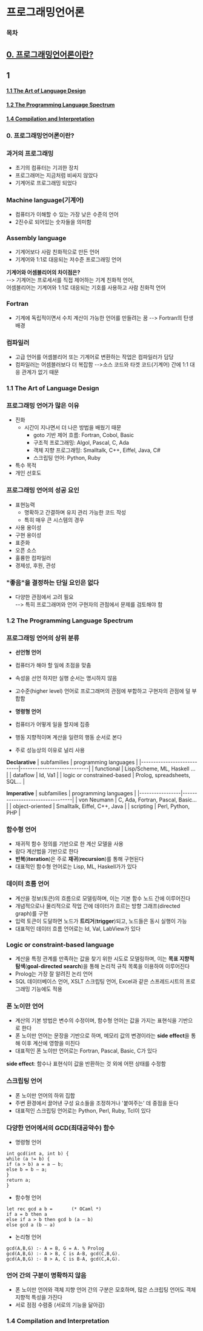 # 프로그래밍언어론

### 목차

## [0. 프로그래밍언어론이란?](#0-프로그래밍언어론이란)  
## 1
#### [1.1 The Art of Language Design](#11-the-art-of-language-design)
#### [1.2 The Programming Language Spectrum](#12-the-programming-language-spectrum)
#### [1.4 Compilation and Interpretation](#14-compilation-and-interpretation)
### 0. 프로그래밍언어론이란?

### 과거의 프로그래밍
- 초기의 컴퓨터는 기괴한 장치  
- 프로그래머는 지금처럼 비싸지 않았다  
- 기계어로 프로그래밍 되었다  

### Machine language(기계어)
- 컴퓨터가 이해할 수 있는 가장 낮은 수준의 언어  
- 2진수로 되어있는 숫자들을 의미함  

### Assembly language
- 기계어보다 사람 친화적으로 만든 언어  
- 기계어와 1:1로 대응되는 저수준 프로그래밍 언어  

**기계어와 어셈블리어의 차이점은?**  
--> 기계어는 프로세서를 직접 제어하는 기계 친화적 언어,  
    어셈블리어는 기계어와 1:1로 대응되는 기호를 사용하고 사람 친화적 언어

### Fortran
- 기계에 독립적이면서 수치 계산이 가능한 언어를 만들려는 꿈 --> Fortran의 탄생 배경  

### 컴파일러
- 고급 언어를 어셈블리어 또는 기계어로 변환하는 작업은 컴파일러가 담당    
- 컴파일러는 어셈블러보다 더 복잡함
-->소스 코드와 타겟 코드(기계어) 간에 1:1 대응 관계가 없기 때문

### 1.1 The Art of Language Design

### 프로그래밍 언어가 많은 이유
- 진화
    - 시간이 지나면서 더 나은 방법을 배웠기 때문
        - goto 기반 제어 흐름: Fortran, Cobol, Basic
        - 구조적 프로그래밍: Algol, Pascal, C, Ada
        - 객체 지향 프로그래밍: Smalltalk, C++, Eiffel, Java, C#
        - 스크립팅 언어: Python, Ruby
- 특수 목적  
- 개인 선호도

### 프로그래밍 언어의 성공 요인
- 표현능력
    - 명확하고 간결하며 유지 관리 가능한 코드 작성
    - 특히 매우 큰 시스템의 경우
- 사용 용이성  
- 구현 용이성  
- 표준화  
- 오픈 소스  
- 훌륭한 컴파일러  
- 경제성, 후원, 관성

### "좋음"을 결정하는 단일 요인은 없다
- 다양한 관점에서 고려 필요  
--> 특히 프로그래머와 언어 구현자의 관점에서 문제를 검토해야 함


### 1.2 The Programming Language Spectrum

### 프로그래밍 언어의 상위 분류

- **선언형 언어**
- 컴퓨터가 해야 할 일에 초점을 맞춤  
- 속성을 선언 하지만 실행 순서는 명시하지 않음  
- 고수준(higher level) 언어로 프로그래머의 관점에 부합하고 구현자의 관점에 덜 부합함

- **명령형 언어**
- 컴퓨터가 어떻게 일을 할지에 집중  
- 행동 지향적이며 계산을 일련의 행동 순서로 본다
- 주로 성능상의 이유로 널리 사용

**Declarative**
| subfamilies                | programming languages      |
|----------------------------|----------------------------|
| functional                 | Lisp/Scheme, ML, Haskell … |
| dataflow                   | Id, Va1                    |
| logic or constrained-based | Prolog, spreadsheets, SQL… |

**Imperative**
| subfamilies     | programming languages           |
|-----------------|---------------------------------|
| von Neumann     | C, Ada, Fortran, Pascal, Basic… |
| object-oriented | Smalltalk, Eiffel, C++, Java    |
| scripting       | Perl, Python, PHP               |

### 함수형 언어
- 재귀적 함수 정의를 기반으로 한 계산 모델을 사용  
- 람다 계산법을 기반으로 한다  
-  **반복**(**iteration**)은 주로  **재귀**(**recursion**)를 통해 구현된다  
- 대표적인 함수형 언어로는 Lisp, ML, Haskell가가 있다

### 데이터 흐름 언어
- 계산을 정보(토큰)의 흐름으로 모델링하며, 이는 기본 함수 노드 간에 이루어진다  
- 개념적으로나 물리적으로 작업 간에 데이터가 흐르는 방향 그래프(directed graph)를 구현  
- 입력 토큰이 도달하면 노드가  **트리거**(**trigger**)되고, 노드들은 동시 실행이 가능  
- 대표적인 데이터 흐름 언어로는 Id, Val, LabView가 있다

### Logic or constraint-based language
- 계산을 특정 관계를 만족하는 값을 찾기 위한 시도로 모델링하며, 이는  **목표 지향적 탐색**(**goal-directed search**)을 통해 논리적 규칙 목록을 이용하여 이루어진다  
- Prolog는 가장 잘 알려진 논리 언어  
- SQL 데이터베이스 언어, XSLT 스크립팅 언어, Excel과 같은 스프레드시트의 프로그래밍 기능에도 적용

### 폰 노이만 언어
- 계산의 기본 방법은 변수의 수정이며, 함수형 언어는 값을 가지는 표현식을 기반으로 한다  
- 폰 노이만 언어는 문장을 기반으로 하며, 메모리 값의 변경이라는 **side effect**을 통해 이후 계산에 영향을 미친다  
- 대표적인 폰 노이만 언어로는 Fortran, Pascal, Basic, C가 있다

**side effect**: 함수나 표현식이 값을 반환하는 것 외에 어떤 상태를 수정함

### 스크립팅 언어
- 폰 노이만 언어의 하위 집합  
- 주변 환경에서 끌어낸 구성 요소들을 조정하거나 '붙여주는' 데 중점을 둔다  
- 대표적인 스크립팅 언어로는 Python, Perl, Ruby, Tcl이 있다

### 다양한 언어에서의 GCD(최대공약수) 함수
- 명령형 언어  
```
int gcd(int a, int b) {  
while (a != b) {  
if (a > b) a = a – b;  
else b = b – a;  
}  
return a;  
}  
```

- 함수형 언어  
```
let rec gcd a b =       (* OCaml *)  
if a = b then a  
else if a > b then gcd b (a – b)  
else gcd a (b – a)  
```

- 논리형 언어  
```
gcd(A,B,G) :- A = B, G = A. % Prolog  
gcd(A,B,G) :- A > B, C is A-B, gcd(C,B,G).  
gcd(A,B,G) :- B > A, C is B-A, gcd(C,A,G).  
```

### 언어 간의 구분이 명확하지 않음
- 폰 노이만 언어와 객체 지향 언어 간의 구분은 모호하며, 많은 스크립팅 언어도 객체 지향적 특성을 가진다  
- 서로 점점 수렴중 (서로의 기능을 닮아감)

### 1.4 Compilation and Interpretation
